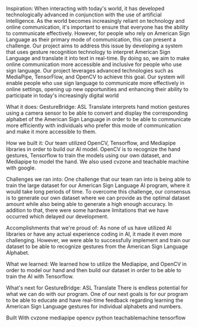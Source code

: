 Inspiration:
When interacting with today's world, it has developed technologically advanced in conjunction with the use of artificial intelligence. As the world becomes increasingly reliant on technology and online communication, it's important to ensure that everyone has the ability to communicate effectively. However, for people who rely on American Sign Language as their primary mode of communication, this can present a challenge. Our project aims to address this issue by developing a system that uses gesture recognition technology to interpret American Sign Language and translate it into text in real-time. By doing so, we aim to make online communication more accessible and inclusive for people who use sign language. Our project leverages advanced technologies such as MediaPipe, TensorFlow, and OpenCV to achieve this goal. Our system will enable people who use sign language to communicate more effectively in online settings, opening up new opportunities and enhancing their ability to participate in today's increasingly digital world

What it does:
GestureBridge: ASL Translate interprets hand motion gestures using a camera sensor to be able to convert and display the corresponding alphabet of the American Sign Language in order to be able to communicate more efficiently with individuals who prefer this mode of communication and make it more accessible to them.

How we built it:
Our team utilized OpenCV, Tensorflow, and Mediapipe libraries in order to build our AI model. OpenCV is to recognize the hand gestures, Tensorflow to train the models using our own dataset, and Mediapipe to model the hand. We also used cvzone and teachable machine with google.

Challenges we ran into:
One challenge that our team ran into is being able to train the large dataset for our American Sign Language AI program, where it would take long periods of time. To overcome this challenge, our consensus is to generate our own dataset where we can provide as the optimal dataset amount while also being able to generate a high enough accuracy. In addition to that, there were some hardware limitations that we have occurred which delayed our development.

Accomplishments that we're proud of:
As none of us have utilized AI libraries or have any actual experience coding in AI, it made it even more challenging. However, we were able to successfully implement and train our dataset to be able to recognize gestures from the American Sign Language Alphabet.

What we learned:
We learned how to utilize the Mediapipe, and OpenCV in order to model our hand and then build our dataset in order to be able to train the AI with Tensorflow.

What's next for GestureBridge: ASL Translate
There is endless potential for what we can do with our program. One of our next goals is for our program to be able to educate and have real-time feedback regarding learning the American Sign Language gestures for individual alphabets and numbers.

Built With
cvzone
mediapipe
opencv
python
teachablemachine
tensorflow
